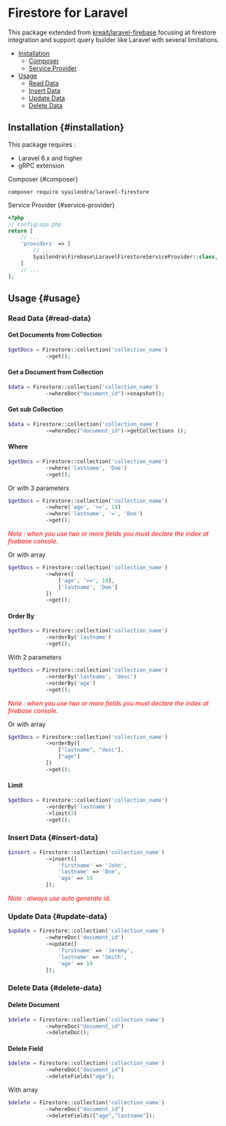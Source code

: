 # Firestore for Laravel
This package extended from [kreait/laravel-firebase](https://github.com/kreait/laravel-firebase) 
focusing at firestore integration and support query builder like Laravel with several limitations.

+ [Installation](#installation)
    + [Composer](#composer)
    + [Service Provider](#service-provider)
+ [Usage](#usage)
    + [Read Data](#read-data)
    + [Insert Data](#insert-data)
    + [Update Data](#update-data)
    + [Delete Data](#delete-data)

## Installation {#installation}
This package requires :
+ Laravel 6.x and higher
+ gRPC extension

Composer {#composer}

```composer
composer require syailendra/laravel-firestore
```

Service Provider {#service-provider}

```php
<?php
// config/app.php
return [
    // ...
    'providers' => [
        // ...
        Syailendra\Firebase\LaravelFirestoreServiceProvider::class,
    ]
    // ...
];
```

## Usage {#usage}

### Read Data {#read-data}

#### Get Documents from Collection
```php
$getDocs = Firestore::collection('collection_name')
            ->get();
```
#### Get a Document from Collection
```php
$data = Firestore::collection('collection_name')
            ->whereDoc("document_id")->snapshot();
```
#### Get sub Collection
```php
$data = Firestore::collection('collection_name')
            ->whereDoc("document_id")->getCollections ();
```
#### Where
```php
$getDocs = Firestore::collection('collection_name')
            ->where('lastname', 'Doe')
            ->get();
```
Or with 3 parameters
```php
$getDocs = Firestore::collection('collection_name')
            ->where('age', '>=', 19)
            ->where('lastname', '=', 'Doe')
            ->get();
```
<span style="color:red"><i>Note : when you use two or more fields you must declare the index 
at firebase console</i></span>.

Or with array
```php
$getDocs = Firestore::collection('collection_name')
            ->where([
                ['age', '>=', 19],
                ['lastname', 'Doe']
            ])
            ->get();
```
#### Order By
```php
$getDocs = Firestore::collection('collection_name')
            ->orderBy('lastname')
            ->get();
```
With 2 parameters
```php
$getDocs = Firestore::collection('collection_name')
            ->orderBy('lastname', 'desc')
            ->orderBy('age')
            ->get();
```
<span style="color:red"><i>Note : when you use two or more fields you must declare the index 
at firebase console</i></span>.

Or with array
```php
$getDocs = Firestore::collection('collection_name')
            ->orderBy([
                ["lastname", "desc"],
                ["age"]
            ])
            ->get();
```
#### Limit
```php
$getDocs = Firestore::collection('collection_name')
            ->orderBy('lastname')
            ->limit(3)
            ->get();
```
### Insert Data {#insert-data}
```php
$insert = Firestore::collection('collection_name')
            ->insert([
                'firstname' => 'John',
                'lastname' => 'Doe',
                'age' => 19
            ]);
```
<span style="color:red"><i>Note : always use auto generate id</i></span>.
### Update Data {#update-data}
```php
$update = Firestore::collection('collection_name')
            ->whereDoc('document_id')
            ->update([
                'firstname' => 'Jeremy',
                'lastname' => 'Smith',
                'age' => 19
            ]);
```
### Delete Data {#delete-data}

#### Delete Document
```php
$delete = Firestore::collection('collection_name')
            ->whereDoc("document_id")
            ->deleteDoc();
```
#### Delete Field
```php
$delete = Firestore::collection('collection_name')
            ->whereDoc("document_id")
            ->deleteFields("age");
```
With array
```php
$delete = Firestore::collection('collection_name')
            ->whereDoc("document_id")
            ->deleteFields(["age","lastname"]);
```
